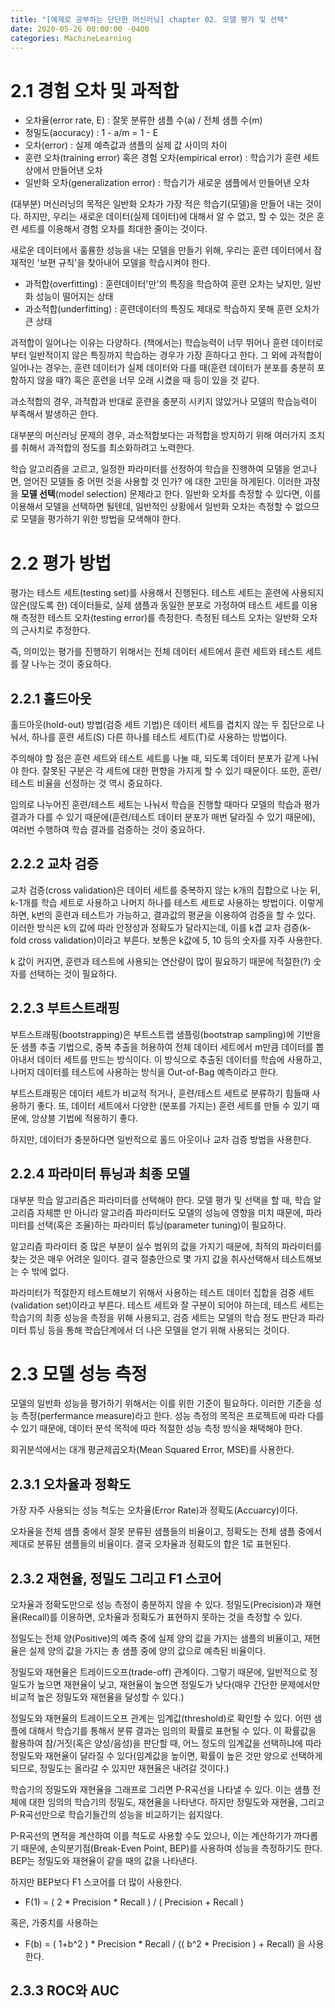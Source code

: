 ```yaml
---
title: "[예제로 공부하는 단단한 머신러닝] chapter 02. 모델 평가 및 선택"
date: 2020-05-26 00:00:00 -0400
categories: MachineLearning
---
```


# 2.1 경험 오차 및 과적합
- 오차율(error rate, E) : 잘못 분류한 샘플 수(a) / 전체 샘플 수(m)
- 정밀도(accuracy) : 1 - a/m = 1 - E
- 오차(error) : 실제 예측값과 샘플의 실제 값 사이의 차이
- 훈련 오차(training error) 혹은 경험 오차(empirical error) : 학습기가 훈련 세트상에서 만들어낸 오차
- 일반화 오차(generalization error) : 학습기가 새로운 샘플에서 만들어낸 오차

(대부분) 머신러닝의 목적은 일반화 오차가 가장 적은 학습기(모델)을 만들어 내는 것이다. 하지만, 우리는 새로운 데이터(실제 데이터)에 대해서 알 수 없고, 할 수 있는 것은 훈련 세트를 이용해서 경험 오차를 최대한 줄이는 것이다.

새로운 데이터에서 훌륭한 성능을 내는 모델을 만들기 위해, 우리는 훈련 데이터에서 잠재적인 '보편 규칙'을 찾아내어 모델을 학습시켜야 한다.

- 과적합(overfitting) : 훈련데이터'만'의 특징을 학습하여 훈련 오차는 낮지만, 일반화 성능이 떨어지는 상태
- 과소적합(underfitting) : 훈련데이터의 특징도 제대로 학습하지 못해 훈련 오차가 큰 상태

과적합이 일어나는 이유는 다양하다. (책에서는) 학습능력이 너무 뛰어나 훈련 데이터로부터 일반적이지 않은 특징까지 학습하는 경우가 가장 흔하다고 한다. 그 외에 과적합이 일어나는 경우는, 훈련 데이터가 실제 데이터와 다를 때(훈련 데이터가 분포를 충분히 포함하지 않을 때?) 혹은 훈련을 너무 오래 시켰을 때 등이 있을 것 같다.

과소적합의 경우, 과적합과 반대로 훈련을 충분히 시키지 않았거나 모델의 학습능력이 부족해서 발생하곤 한다.

대부분의 머신러닝 문제의 경우, 과소적합보다는 과적합을 방지하기 위해 여러가지 조치를 취해서 과적합의 정도를 최소화하려고 노력한다.

학습 알고리즘을 고르고, 일정한 파라미터를 선정하여 학습을 진행하여 모델을 얻고나면, 얻어진 모델들 중 어떤 것을 사용할 것 인가? 에 대한 고민을 하게된다. 이러한 과정을 **모델 선택**(model selection) 문제라고 한다. 일반화 오차를 측정할 수 있다면, 이를 이용해서 모델을 선택하면 될텐데, 일반적인 상황에서 일반화 오차는 측정할 수 없으므로 모델을 평가하기 위한 방법을 모색해야 한다.

# 2.2 평가 방법
평가는 테스트 세트(testing set)를 사용해서 진행된다. 테스트 세트는 훈련에 사용되지 않은(않도록 한) 데이터들로, 실제 샘플과 동일한 분포로 가정하여 테스트 세트를 이용해 측정한 테스트 오차(testing error)를 측정한다. 측정된 테스트 오차는 일반화 오차의 근사치로 추정한다.

즉, 의미있는 평가를 진행하기 위해서는 전체 데이터 세트에서 훈련 세트와 테스트 세트를 잘 나누는 것이 중요하다.

## 2.2.1 홀드아웃
홀드아웃(hold-out) 방법(검증 세트 기법)은 데이터 세트를 겹치지 않는 두 집단으로 나눠서, 하나를 훈련 세트(S) 다른 하나를 테스트 세트(T)로 사용하는 방법이다.

주의해야 할 점은 훈련 세트와 테스트 세트를 나눌 때, 되도록 데이터 분포가 같게 나눠야 한다. 잘못된 구분은 각 세트에 대한 편향을 가지게 할 수 있기 때문이다. 또한, 훈련/테스트 비율을 선정하는 것 역시 중요하다.

임의로 나누어진 훈련/테스트 세트는 나눠서 학습을 진행할 때마다 모델의 학습과 평가 결과가 다를 수 있기 때문에(훈련/테스트 데이터 분포가 매번 달라질 수 있기 때문에), 여러번 수행하여 학습 결과를 검증하는 것이 중요하다.

## 2.2.2 교차 검증
교차 검증(cross validation)은 데이터 세트를 중복하지 않는 k개의 집합으로 나눈 뒤, k-1개를 학습 세트로 사용하고 나머지 하나를 테스트 세트로 사용하는 방법이다. 이렇게 하면, k번의 훈련과 테스트가 가능하고, 결과값의 평균을 이용하여 검증을 할 수 있다. 이러한 방식은 k의 값에 따라 안정성과 정확도가 달라지는데, 이를 k겹 교차 검증(k-fold cross validation)이라고 부른다. 보통은 k값에 5, 10 등의 숫자를 자주 사용한다.

k 값이 커지면, 훈련과 테스트에 사용되는 연산량이 많이 필요하기 때문에 적절한(?) 숫자를 선택하는 것이 필요하다.

## 2.2.3 부트스트래핑
부트스트래핑(bootstrapping)은 부트스트랩 샘플링(bootstrap sampling)에 기반을 둔 샘플 추출 기법으로, 중복 추출을 허용하여 전체 데이터 세트에서 m만큼 데이터를 뽑아내서 데이터 세트를 만드는 방식이다. 이 방식으로 추출된 데이터를 학습에 사용하고, 나머지 데이터를 테스트에 사용하는 방식을 Out-of-Bag 예측이라고 한다.

부트스트래핑은 데이터 세트가 비교적 적거나, 훈련/테스트 세트로 분류하기 힘들때 사용하기 좋다. 또, 데이터 세트에서 다양한 (분포를 가지는) 훈련 세트를 만들 수 있기 때문에, 앙상블 기법에 적용하기 좋다.

하지만, 데이터가 충분하다면 일반적으로 홀드 아웃이나 교차 검증 방법을 사용한다.

## 2.2.4 파라미터 튜닝과 최종 모델
대부분 학습 알고리즘은 파라미터를 선택해야 한다. 모델 평가 및 선택을 할 때, 학습 알고리즘 자체뿐 만 아니라 알고리즘 파라미터도 모델의 성능에 영향을 미치 때문에, 파라미터를 선택(혹은 조율)하는 파라미터 튜닝(parameter tuning)이 필요하다.

알고리즘 파라미터 중 많은 부분이 실수 범위의 값을 가지기 때문에, 최적의 파라미터를 찾는 것은 매우 어려운 일이다. 결국 절충안으로 몇 가지 값을 취사선택해서 테스트해보는 수 밖에 없다.

파라미터가 적절한지 테스트해보기 위해서 사용하는 테스트 데이터 집합을 검증 세트(validation set)이라고 부른다. 테스트 세트와 잘 구분이 되어야 하는데, 테스트 세트는 학습기의 최종 성능을 측정을 위해 사용되고, 검증 세트는 모델의 학습 정도 판단과 파라미터 튜닝 등을 통해 학습단계에서 더 나은 모델을 얻기 위해 사용되는 것이다.

# 2.3 모델 성능 측정
모델의 일반화 성능을 평가하기 위해서는 이를 위한 기준이 필요하다. 이러한 기준을 성능 측정(perfermance measure)라고 한다. 성능 측정의 목적은 프로젝트에 따라 다를 수 있기 때문에, 데이터 분석 목적에 따라 적절한 성능 측정 방식을 채택해야 한다.

회귀분석에서는 대개 평균제곱오차(Mean Squared Error, MSE)를 사용한다.

## 2.3.1 오차율과 정확도
가장 자주 사용되는 성능 척도는 오차율(Error Rate)과 정확도(Accuarcy)이다.

오차율을 전체 샘플 중에서 잘못 분류된 샘플들의 비율이고, 정확도는 전체 샘플 중에서 제대로 분류된 샘플들의 비율이다. 결국 오차율과 정확도의 합은 1로 표현된다.

## 2.3.2 재현율, 정밀도 그리고 F1 스코어
오차율과 정확도만으로 성능 측정이 충분하지 않을 수 있다. 정밀도(Precision)과 재현율(Recall)를 이용하면, 오차율과 정확도가 표현하지 못하는 것을 측정할 수 있다.

정밀도는 전체 양(Positive)의 예측 중에 실제 양의 값을 가지는 샘플의 비율이고, 재현율은 실제 양의 값을 가지는 총 샘플 중에 양의 값으로 예측된 비율이다.

정밀도와 재현율은 트레이드오프(trade-off) 관계이다. 그렇기 때문에, 일반적으로 정밀도가 높으면 재현율이 낮고, 재현율이 높으면 정밀도가 낮다(매우 간단한 문제에서만 비교적 높은 정밀도와 재현율을 달성할 수 있다.)

정밀도와 재현율의 트레이드오프 관계는 임계값(threshold)로 확인할 수 있다. 어떤 샘플에 대해서 학습기를 통해서 분류 결과는 임의의 확률로 표현될 수 있다. 이 확률값을 활용하여 참/거짓(혹은 양성/음성)을 판단할 때, 어느 정도의 임계값을 선택하냐에 따라 정밀도와 재현율이 달라질 수 있다(임계값을 높이면, 확률이 높은 것만 양으로 선택하게 되므로, 정밀도는 올라갈 수 있지만 재현율은 내려갈 것이다.)

학습기의 정밀도와 재현율을 그래프로 그리면 P-R곡선을 나타낼 수 있다. 이는 샘플 전체에 대한 임의의 학습기의 정밀도, 재현율을 나타낸다. 하지만 정밀도와 재현율, 그리고 P-R곡선만으로 학습기들간의 성능을 비교하기는 쉽지않다.

P-R곡선의 면적을 계산하여 이를 척도로 사용할 수도 있으나, 이는 계산하기가 까다롭기 때문에, 손익분기점(Break-Even Point, BEP)를 사용하여 성능을 측정하기도 한다. BEP는 정밀도와 재현율이 같을 때의 값을 나타낸다.

하지만 BEP보다 F1 스코어를 더 많이 사용한다.
- F(1) = ( 2 * Precision * Recall ) / ( Precision + Recall )

혹은, 가중치를 사용하는
- F(b) = ( 1+b^2 ) * Precision * Recall / (( b^2 * Precision ) + Recall)
을 사용한다.

## 2.3.3 ROC와 AUC